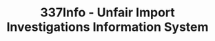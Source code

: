 ---
layout: default
bigquery: https://console.cloud.google.com/bigquery?p=patents-public-data&d=usitc_investigations&page=dataset&project=sheets-management-319211
citation: US International Trade Commission 337Info Unfair Import Investigations Information
  System
contributors: US International Trade Comission
cost: None
description: US International Trade Commission 337Info Unfair Import Investigations
  Information System contains data on investigations done under Section 337. Section
  337 declares the infringement of certain statutory intellectual property rights
  and other forms of unfair competition in import trade to be unlawful practices.
  Most Section 337 investigations involve allegations of patent or registered trademark
  infringement.
documentation: FAQ and tutorial available on the site
last_edit: Mon, 04 Apr 2022 19:10:40 GMT
location: https://pubapps2.usitc.gov/337external/
maintained_by: US International Trade Comission
schema_fields: '[''issueDateOtherNonFinal'', ''investigationType'', ''patentNumbers'',
  ''dateOfPublicationFrNotice'', ''dateCreated'', ''finalDetViolation'', ''copyrightNumbers'',
  ''teoProceedingInvolved'', ''invUnfairAct'', ''finalDetNoViolation'', ''htsNumbers'',
  ''startDateMarkmanHearing'', ''internalRemand'', ''investigationNo'', ''actualEndDateEvidHear'',
  ''complainant'', ''aljAssigned'', ''scheduledStartDateEvidHear'', ''trademarkNumbers'',
  ''targetDate'', ''lastUpdated'', ''title'', ''respondent'', ''finalIdOnViolationDue'',
  ''markmanHearing'', ''docketNo'', ''investigationTermDate'', ''scheduledEndDateEvidHear'',
  ''id'', ''patentNumber'', ''finalIdOnViolationIssue'', ''dateComplaintFiled'', ''publication_number'',
  ''endDateMarkmanHearing'', ''teoReliefGranted'', ''cafcAppeals'', ''currentActiveALJ'',
  ''ouiiAttorney'', ''actualStartDateEvidHear'', ''teoIdIssueDate'', ''reportingRequirements'',
  ''teoIdDueDate'', ''gcAttorney'', ''currentStatus'', ''ouiiParticipation'']'
shortname: unfair_import_investigations
tags:
- import
- legal
- trade
timeframe: 2008-2021 (prior to 2008 downloadable as a JSON file)
title: 337Info - Unfair Import Investigations Information System
uuid: 2721f5ec-e599-4890-9265-9706719fc71e
---